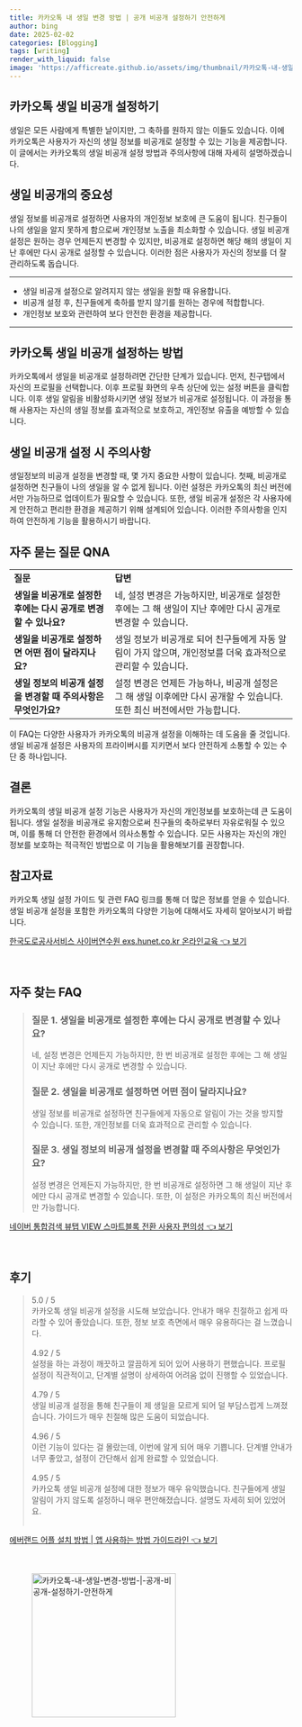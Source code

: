 ```yaml
---
title: 카카오톡 내 생일 변경 방법 | 공개 비공개 설정하기 안전하게
author: bing
date: 2025-02-02
categories: [Blogging]
tags: [writing]
render_with_liquid: false
image: 'https://afficreate.github.io/assets/img/thumbnail/카카오톡-내-생일-변경-방법-|-공개-비공개-설정하기-안전하게.webp'
---
```



<h2 id='카카오톡_생일비공개_설정하기'>카카오톡 생일 비공개 설정하기</h2>

<p>생일은 모든 사람에게 특별한 날이지만, 그 축하를 원하지 않는 이들도 있습니다. 이에 카카오톡은 사용자가 자신의 생일 정보를 비공개로 설정할 수 있는 기능을 제공합니다. 이 글에서는 카카오톡의 생일 비공개 설정 방법과 주의사항에 대해 자세히 설명하겠습니다.</p>

<h2 id='생일비공개의_중요성'>생일 비공개의 중요성</h2>

<p>생일 정보를 비공개로 설정하면 사용자의 개인정보 보호에 큰 도움이 됩니다. 친구들이 나의 생일을 알지 못하게 함으로써 개인정보 노출을 최소화할 수 있습니다. 생일 비공개 설정은 원하는 경우 언제든지 변경할 수 있지만, 비공개로 설정하면 해당 해의 생일이 지난 후에만 다시 공개로 설정할 수 있습니다. 이러한 점은 사용자가 자신의 정보를 더 잘 관리하도록 돕습니다.</p>

<hr />

<ul>
    <li>생일 비공개 설정으로 알려지지 않는 생일을 원할 때 유용합니다.</li>
    <li>비공개 설정 후, 친구들에게 축하를 받지 않기를 원하는 경우에 적합합니다.</li>
    <li>개인정보 보호와 관련하여 보다 안전한 환경을 제공합니다.</li>
</ul>

<hr />

<h2 id='생일비공개_설정방법'>카카오톡 생일 비공개 설정하는 방법</h2>

<p>카카오톡에서 생일을 비공개로 설정하려면 간단한 단계가 있습니다. 먼저, 친구탭에서 자신의 프로필을 선택합니다. 이후 프로필 화면의 우측 상단에 있는 설정 버튼을 클릭합니다. 이후 생일 알림을 비활성화시키면 생일 정보가 비공개로 설정됩니다. 이 과정을 통해 사용자는 자신의 생일 정보를 효과적으로 보호하고, 개인정보 유출을 예방할 수 있습니다.</p>

<h2 id='생일비공개_설정시_주의사항'>생일 비공개 설정 시 주의사항</h2>

<p>생일정보의 비공개 설정을 변경할 때, 몇 가지 중요한 사항이 있습니다. 첫째, 비공개로 설정하면 친구들이 나의 생일을 알 수 없게 됩니다. 이런 설정은 카카오톡의 최신 버전에서만 가능하므로 업데이트가 필요할 수 있습니다. 또한, 생일 비공개 설정은 각 사용자에게 안전하고 편리한 환경을 제공하기 위해 설계되어 있습니다. 이러한 주의사항을 인지하여 안전하게 기능을 활용하시기 바랍니다.</p>

<h2 id='자주_묻는_질문'>자주 묻는 질문 QNA</h2>

<table>
    <tr>
        <td><b>질문</b></td>
        <td><b>답변</b></td>
    </tr>
    <tr>
        <td><b>생일을 비공개로 설정한 후에는 다시 공개로 변경할 수 있나요?</b></td>
        <td>네, 설정 변경은 가능하지만, 비공개로 설정한 후에는 그 해 생일이 지난 후에만 다시 공개로 변경할 수 있습니다.</td>
    </tr>
    <tr>
        <td><b>생일을 비공개로 설정하면 어떤 점이 달라지나요?</b></td>
        <td>생일 정보가 비공개로 되어 친구들에게 자동 알림이 가지 않으며, 개인정보를 더욱 효과적으로 관리할 수 있습니다.</td>
    </tr>
    <tr>
        <td><b>생일 정보의 비공개 설정을 변경할 때 주의사항은 무엇인가요?</b></td>
        <td>설정 변경은 언제든 가능하나, 비공개 설정은 그 해 생일 이후에만 다시 공개할 수 있습니다. 또한 최신 버전에서만 가능합니다.</td>
    </tr>
</table>

<p>이 FAQ는 다양한 사용자가 카카오톡의 비공개 설정을 이해하는 데 도움을 줄 것입니다. 생일 비공개 설정은 사용자의 프라이버시를 지키면서 보다 안전하게 소통할 수 있는 수단 중 하나입니다.</p>

<h2 id='결론'>결론</h2>

<p>카카오톡의 생일 비공개 설정 기능은 사용자가 자신의 개인정보를 보호하는데 큰 도움이 됩니다. 생일 설정을 비공개로 유지함으로써 친구들의 축하로부터 자유로워질 수 있으며, 이를 통해 더 안전한 환경에서 의사소통할 수 있습니다. 모든 사용자는 자신의 개인정보를 보호하는 적극적인 방법으로 이 기능을 활용해보기를 권장합니다.</p>

<h2 id='참고자료'>참고자료</h2>

<p>카카오톡 생일 설정 가이드 및 관련 FAQ 링크를 통해 더 많은 정보를 얻을 수 있습니다. 생일 비공개 설정을 포함한 카카오톡의 다양한 기능에 대해서도 자세히 알아보시기 바랍니다.</p>


<p><a class="click-button" title="한국도로공사서비스 사이버연수원 exs.hunet.co.kr 온라인교육" href="https://afficreate.github.io/posts/%ED%95%9C%EA%B5%AD%EB%8F%84%EB%A1%9C%EA%B3%B5%EC%82%AC%EC%84%9C%EB%B9%84%EC%8A%A4-%EC%82%AC%EC%9D%B4%EB%B2%84%EC%97%B0%EC%88%98%EC%9B%90-exs.hunet.co.kr-%EC%98%A8%EB%9D%BC%EC%9D%B8%EA%B5%90%EC%9C%A1/" rel="dofollow">한국도로공사서비스 사이버연수원 exs.hunet.co.kr 온라인교육 👈 보기</a></p><br>
<h2 id='자주_찾는_FAQ'>자주 찾는 FAQ</h2>
<div itemscope="" itemtype="https://schema.org/FAQPage"> 
<blockquote> 
<div itemscope="" itemprop="mainEntity" itemtype="https://schema.org/Question"> 
<h3 itemprop="name">질문 1. 생일을 비공개로 설정한 후에는 다시 공개로 변경할 수 있나요?</h3> 
<div itemscope="" itemprop="acceptedAnswer" itemtype="https://schema.org/Answer"> 
<span itemprop="text"> 
<p>네, 설정 변경은 언제든지 가능하지만, 한 번 비공개로 설정한 후에는 그 해 생일이 지난 후에만 다시 공개로 변경할 수 있습니다.</p> 
</span> 
</div> 
</div> 

<div itemscope="" itemprop="mainEntity" itemtype="https://schema.org/Question"> 
<h3 itemprop="name">질문 2. 생일을 비공개로 설정하면 어떤 점이 달라지나요?</h3> 
<div itemscope="" itemprop="acceptedAnswer" itemtype="https://schema.org/Answer"> 
<span itemprop="text"> 
<p>생일 정보를 비공개로 설정하면 친구들에게 자동으로 알림이 가는 것을 방지할 수 있습니다. 또한, 개인정보를 더욱 효과적으로 관리할 수 있습니다.</p> 
</span> 
</div> 
</div> 

<div itemscope="" itemprop="mainEntity" itemtype="https://schema.org/Question"> 
<h3 itemprop="name">질문 3. 생일 정보의 비공개 설정을 변경할 때 주의사항은 무엇인가요?</h3> 
<div itemscope="" itemprop="acceptedAnswer" itemtype="https://schema.org/Answer"> 
<span itemprop="text"> 
<p>설정 변경은 언제든지 가능하지만, 한 번 비공개로 설정하면 그 해 생일이 지난 후에만 다시 공개로 변경할 수 있습니다. 또한, 이 설정은 카카오톡의 최신 버전에서만 가능합니다.</p> 
</span> 
</div> 
</div> 
</blockquote> 
</div>
<p><a class="click-button" title="네이버 통합검색 뷰탭 VIEW 스마트블록 전환 사용자 편의성" href="https://afficreate.github.io/posts/%EB%84%A4%EC%9D%B4%EB%B2%84-%ED%86%B5%ED%95%A9%EA%B2%80%EC%83%89-%EB%B7%B0%ED%83%AD-VIEW-%EC%8A%A4%EB%A7%88%ED%8A%B8%EB%B8%94%EB%A1%9D-%EC%A0%84%ED%99%98-%EC%82%AC%EC%9A%A9%EC%9E%90-%ED%8E%B8%EC%9D%98%EC%84%B1/" rel="dofollow">네이버 통합검색 뷰탭 VIEW 스마트블록 전환 사용자 편의성 👈 보기</a></p><br>
<h2 id='후기'>후기</h2>
<div itemscope itemtype="https://schema.org/Product">
  <blockquote>
  <div itemprop="review" itemscope itemtype="https://schema.org/Review">
      <div itemprop="reviewRating" itemscope itemtype="https://schema.org/Rating"> <span itemprop="ratingValue">5.0</span> / <span itemprop="bestRating">5</span> </div>
      <span itemprop="reviewBody">카카오톡 생일 비공개 설정을 시도해 보았습니다. 안내가 매우 친절하고 쉽게 따라할 수 있어 좋았습니다. 또한, 정보 보호 측면에서 매우 유용하다는 걸 느꼈습니다.</span>
  </div>
  <br>
  <div itemprop="review" itemscope itemtype="https://schema.org/Review">
      <div itemprop="reviewRating" itemscope itemtype="https://schema.org/Rating"> <span itemprop="ratingValue">4.92</span> / <span itemprop="bestRating">5</span> </div>
      <span itemprop="reviewBody">설정을 하는 과정이 깨끗하고 깔끔하게 되어 있어 사용하기 편했습니다. 프로필 설정이 직관적이고, 단계별 설명이 상세하여 어려움 없이 진행할 수 있었습니다.</span>
  </div>
  <br>
  <div itemprop="review" itemscope itemtype="https://schema.org/Review">
      <div itemprop="reviewRating" itemscope itemtype="https://schema.org/Rating"> <span itemprop="ratingValue">4.79</span> / <span itemprop="bestRating">5</span> </div>
      <span itemprop="reviewBody">생일 비공개 설정을 통해 친구들이 제 생일을 모르게 되어 덜 부담스럽게 느껴졌습니다. 가이드가 매우 친절해 많은 도움이 되었습니다.</span>
  </div>
  <br>
  <div itemprop="review" itemscope itemtype="https://schema.org/Review">
      <div itemprop="reviewRating" itemscope itemtype="https://schema.org/Rating"> <span itemprop="ratingValue">4.96</span> / <span itemprop="bestRating">5</span> </div>
      <span itemprop="reviewBody">이런 기능이 있다는 걸 몰랐는데, 이번에 알게 되어 매우 기쁩니다. 단계별 안내가 너무 좋았고, 설정이 간단해서 쉽게 완료할 수 있었습니다.</span>
  </div>
  <br>
  <div itemprop="review" itemscope itemtype="https://schema.org/Review">
      <div itemprop="reviewRating" itemscope itemtype="https://schema.org/Rating"> <span itemprop="ratingValue">4.95</span> / <span itemprop="bestRating">5</span> </div>
      <span itemprop="reviewBody">카카오톡 생일 비공개 설정에 대한 정보가 매우 유익했습니다. 친구들에게 생일 알림이 가지 않도록 설정하니 매우 편안해졌습니다. 설명도 자세히 되어 있었어요.</span>
  </div>
  <br>
  </blockquote>
</div>
<p><a class="click-button" title="에버랜드 어플 설치 방법 | 앱 사용하는 방법 가이드라인" href="https://afficreate.github.io/posts/%EC%97%90%EB%B2%84%EB%9E%9C%EB%93%9C-%EC%96%B4%ED%94%8C-%EC%84%A4%EC%B9%98-%EB%B0%A9%EB%B2%95-%EC%95%B1-%EC%82%AC%EC%9A%A9%ED%95%98%EB%8A%94-%EB%B0%A9%EB%B2%95-%EA%B0%80%EC%9D%B4%EB%93%9C%EB%9D%BC%EC%9D%B8/" rel="dofollow">에버랜드 어플 설치 방법 | 앱 사용하는 방법 가이드라인 👈 보기</a></p><br>
<figure class="image"><img src="https://afficreate.github.io/assets/img/thumbnail/카카오톡-내-생일-변경-방법-|-공개-비공개-설정하기-안전하게.webp" alt="카카오톡-내-생일-변경-방법-|-공개-비공개-설정하기-안전하게" width="256" height="256"></figure>
